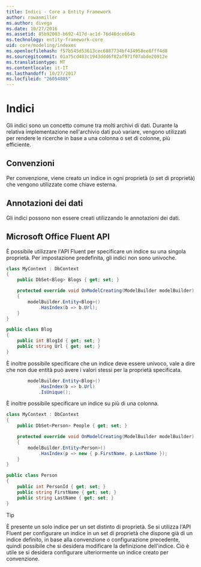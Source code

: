 ```yaml
---
title: Indici - Core a Entity Framework
author: rowanmiller
ms.author: divega
ms.date: 10/27/2016
ms.assetid: 85b92003-b692-417d-ac1d-76d40dce664b
ms.technology: entity-framework-core
uid: core/modeling/indexes
ms.openlocfilehash: f57b545d53613cec6887734bf434958ee8fff4d8
ms.sourcegitcommit: 01a75cd483c1943ddd6f82af971f07abde20912e
ms.translationtype: MT
ms.contentlocale: it-IT
ms.lasthandoff: 10/27/2017
ms.locfileid: "26054885"
---
```

# <a name="indexes"></a>Indici

Gli indici sono un concetto comune tra molti archivi di dati. Durante la relativa implementazione nell'archivio dati può variare, vengono utilizzati per rendere le ricerche in base a una colonna o set di colonne, più efficiente.

## <a name="conventions"></a>Convenzioni

Per convenzione, viene creato un indice in ogni proprietà (o set di proprietà) che vengono utilizzate come chiave esterna.

## <a name="data-annotations"></a>Annotazioni dei dati

Gli indici possono non essere creati utilizzando le annotazioni dei dati.

## <a name="fluent-api"></a>Microsoft Office Fluent API

È possibile utilizzare l'API Fluent per specificare un indice su una singola proprietà. Per impostazione predefinita, gli indici non sono univoche.

<!-- [!code-csharp[Main](samples/core/Modeling/FluentAPI/Samples/Index.cs?highlight=7,8)] -->
``` csharp
class MyContext : DbContext
{
    public DbSet<Blog> Blogs { get; set; }

    protected override void OnModelCreating(ModelBuilder modelBuilder)
    {
        modelBuilder.Entity<Blog>()
            .HasIndex(b => b.Url);
    }
}

public class Blog
{
    public int BlogId { get; set; }
    public string Url { get; set; }
}
```

È inoltre possibile specificare che un indice deve essere univoco, vale a dire che non due entità può avere i valori stessi per la proprietà specificata.

<!-- [!code-csharp[Main](samples/core/Modeling/FluentAPI/Samples/IndexUnique.cs?highlight=3)] -->
``` csharp
        modelBuilder.Entity<Blog>()
            .HasIndex(b => b.Url)
            .IsUnique();
```

È inoltre possibile specificare un indice su più di una colonna.

<!-- [!code-csharp[Main](samples/core/Modeling/FluentAPI/Samples/IndexComposite.cs?highlight=7,8)] -->
``` csharp
class MyContext : DbContext
{
    public DbSet<Person> People { get; set; }

    protected override void OnModelCreating(ModelBuilder modelBuilder)
    {
        modelBuilder.Entity<Person>()
            .HasIndex(p => new { p.FirstName, p.LastName });
    }
}

public class Person
{
    public int PersonId { get; set; }
    public string FirstName { get; set; }
    public string LastName { get; set; }
}
```

> [!TIP]  
> È presente un solo indice per un set distinto di proprietà. Se si utilizza l'API Fluent per configurare un indice in un set di proprietà che dispone già di un indice definito, in base alla convenzione o configurazione precedente, quindi possibile che si desidera modificare la definizione dell'indice. Ciò è utile se si desidera configurare ulteriormente un indice creato per convenzione.
